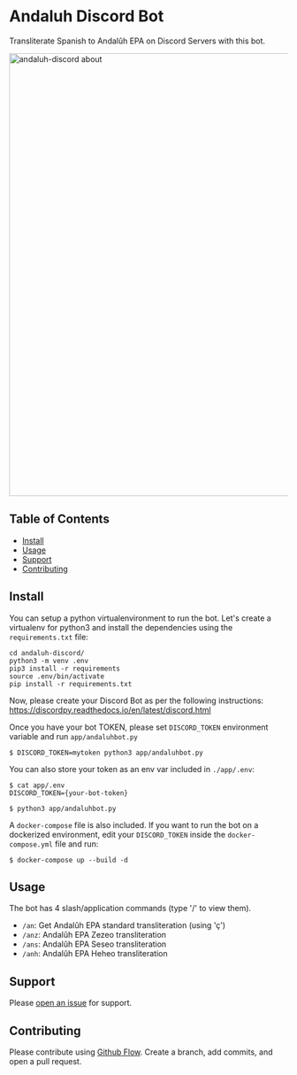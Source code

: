# Andaluh Discord Bot

Transliterate Spanish to Andalûh EPA on Discord Servers with this bot.

<img width="800" alt="andaluh-discord about" src="https://github.com/andalugeeks/andaluh-discord/raw/master/img/andaluh-discord.png?raw=true">


## Table of Contents

- [Install](#install)
- [Usage](#usage)
- [Support](#support)
- [Contributing](#contributing)

## Install

You can setup a python virtualenvironment to run the bot. Let's create a virtualenv for python3 and install the dependencies using the `requirements.txt` file:

```
cd andaluh-discord/
python3 -m venv .env
pip3 install -r requirements
source .env/bin/activate
pip install -r requirements.txt
```
Now, please create your Discord Bot as per the following instructions: https://discordpy.readthedocs.io/en/latest/discord.html

Once you have your bot TOKEN, please set `DISCORD_TOKEN` environment variable and run `app/andaluhbot.py`

```
$ DISCORD_TOKEN=mytoken python3 app/andaluhbot.py
```

You can also store your token as an env var included in `./app/.env`:

```
$ cat app/.env 
DISCORD_TOKEN={your-bot-token}

$ python3 app/andaluhbot.py
```

A `docker-compose` file is also included. If you want to run the bot on a dockerized environment, edit your `DISCORD_TOKEN` inside the `docker-compose.yml` file and run:

```
$ docker-compose up --build -d
```

## Usage

The bot has 4 slash/application commands (type '/' to view them).

* `/an`: Get Andalûh EPA standard transliteration (using 'ç')
* `/anz`: Andalûh EPA Zezeo transliteration
* `/ans`: Andalûh EPA Seseo transliteration
* `/anh`: Andalûh EPA Heheo transliteration

## Support

Please [open an issue](https://github.com/andalugeeks/andaluh-discord/issues/new) for support.

## Contributing

Please contribute using [Github Flow](https://guides.github.com/introduction/flow/). Create a branch, add commits, and open a pull request.
